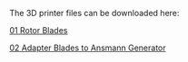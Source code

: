 The 3D printer files can be downloaded here:

[01 Rotor Blades](https://tubcloud.tu-berlin.de/s/gkeiq44S942ZKe3)

[02 Adapter Blades to Ansmann Generator](https://tubcloud.tu-berlin.de/s/N5EZWiJLEPLzEFw)
